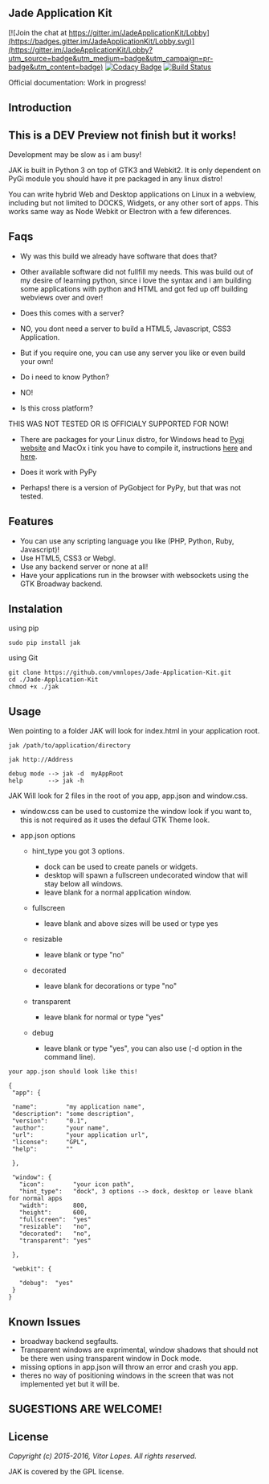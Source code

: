 ## Jade Application Kit

[![Join the chat at https://gitter.im/JadeApplicationKit/Lobby](https://badges.gitter.im/JadeApplicationKit/Lobby.svg)](https://gitter.im/JadeApplicationKit/Lobby?utm_source=badge&utm_medium=badge&utm_campaign=pr-badge&utm_content=badge)
[![Codacy Badge](https://api.codacy.com/project/badge/Grade/c79991176d484d50960a36007749b6a6)](https://www.codacy.com/app/vmnlop/Jade-Application-Kit?utm_source=github.com&amp;utm_medium=referral&amp;utm_content=vmnlopes/Jade-Application-Kit&amp;utm_campaign=Badge_Grade)
[![Build Status](https://travis-ci.org/vmnlopes/Jade-Application-Kit.svg?branch=master)](https://travis-ci.org/vmnlopes/Jade-Application-Kit)

Official documentation: Work in progress!

## Introduction

## This is a DEV Preview not finish but it works!
Development may be slow as i am busy!

 JAK is built in Python 3 on top of GTK3 and Webkit2.
 It is only dependent on PyGi module you should have it pre packaged in any linux distro!
  
You can write hybrid Web and Desktop applications on Linux in a webview, including but not limited to DOCKS, Widgets, or any other sort of apps.
 This works same way as Node Webkit or Electron with a few diferences.
 
## Faqs
 
 * Wy was this build we already have software that does that?
 
  * Other available software did not fullfill my needs. This was build out of my desire of learning python, since i love the syntax and i am building some applications with python and HTML and got fed up off building webviews over and over!
  
 * Does this comes with a server?
  
  * NO, you dont need a server to build a HTML5, Javascript, CSS3 Application.
  * But if you require one, you can use any server you like or even build your own!
  
 * Do i need to know Python?
  
  * NO!
 
 * Is this cross platform?
 
  THIS WAS NOT TESTED OR IS OFFICIALY SUPPORTED FOR NOW!
  * There are packages for your Linux distro, for Windows head to [Pygi website](https://wiki.gnome.org/action/show/Projects/PyGObject) and MacOx i tink you have to compile it, instructions [here](https://wiki.gnome.org/action/show/Projects/GTK+/OSX/Building) and [here](https://wiki.gnome.org/Projects/GTK+/OSX/Python).

 * Does it work with PyPy
 
  * Perhaps! there is a version of PyGobject for PyPy, but that was not tested.
  
## Features
 * You can use any scripting language you like (PHP, Python, Ruby, Javascript)!
 * Use HTML5, CSS3 or Webgl.
 * Use any backend server or none at all!
 * Have your applications run in the browser with websockets using the GTK Broadway backend.
 
## Instalation
using pip
```
sudo pip install jak
```
using Git
```
git clone https://github.com/vmnlopes/Jade-Application-Kit.git
cd ./Jade-Application-Kit
chmod +x ./jak
```
## Usage

Wen pointing to a folder JAK will look for index.html in your application root.
```
jak /path/to/application/directory
```
```
jak http://Address
```
```
debug mode --> jak -d  myAppRoot
help       --> jak -h
```
JAK Will look for 2 files in the root of you app, app.json and window.css.
 * window.css can be used to customize the window look if you want to, this is not required as it uses the defaul GTK Theme look.
 
 * app.json options
   
    * hint_type   you got 3 options.
      * dock can be used to create panels or widgets. 
      * desktop will spawn a fullscreen undecorated window that will stay below all windows.
      * leave blank for a normal application window.

    * fullscreen 
      * leave blank and above sizes will be used or type yes
    * resizable  
      * leave blank or type "no"
    * decorated 
      * leave blank for decorations or type "no"
    * transparent 
      * leave blank for normal or type "yes"  
    * debug 
      * leave blank or type "yes", you can also use (-d option in the command line).
 
 ```
 your app.json should look like this!
 
 {
  "app": {
  
  "name":        "my application name",
  "description": "some description",
  "version":     "0.1",
  "author":      "your name",
  "url":         "your application url",
  "license":     "GPL",
  "help":        ""
  
  },
  
  "window": {
    "icon":        "your icon path",
    "hint_type":   "dock", 3 options --> dock, desktop or leave blank for normal apps
    "width":       800,
    "height":      600,
    "fullscreen":  "yes"
    "resizable":   "no",  
    "decorated":   "no",  
    "transparent": "yes"  
    
  },
  
  "webkit": {
  
    "debug":  "yes"   
  }
}
```

## Known Issues
 * broadway backend segfaults.
 * Transparent windows are exprimental, window shadows that should not be there wen using transparent window in Dock mode.
 * missing options in app.json will throw an error and crash you app.
 * theres no way of positioning windows in the screen that was not implemented yet but it will be.
 
## SUGESTIONS ARE WELCOME!

## License

*Copyright (c) 2015-2016, Vitor Lopes. All rights reserved.*

JAK is covered by the GPL license.
